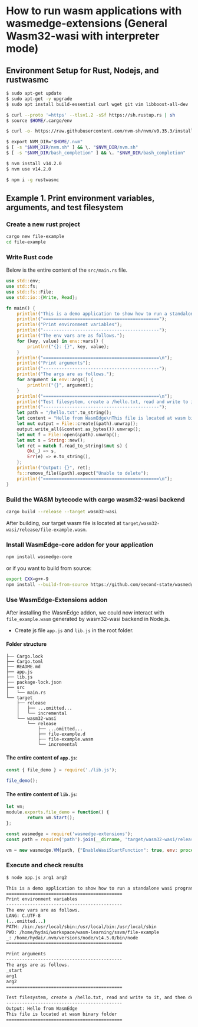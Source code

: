 # How to run wasm applications with wasmedge-extensions (General Wasm32-wasi with interpreter mode)

## Environment Setup for Rust, Nodejs, and rustwasmc

```bash
$ sudo apt-get update
$ sudo apt-get -y upgrade
$ sudo apt install build-essential curl wget git vim libboost-all-dev

$ curl --proto '=https' --tlsv1.2 -sSf https://sh.rustup.rs | sh
$ source $HOME/.cargo/env

$ curl -o- https://raw.githubusercontent.com/nvm-sh/nvm/v0.35.3/install.sh | bash

$ export NVM_DIR="$HOME/.nvm"
$ [ -s "$NVM_DIR/nvm.sh" ] && \. "$NVM_DIR/nvm.sh"
$ [ -s "$NVM_DIR/bash_completion" ] && \. "$NVM_DIR/bash_completion"

$ nvm install v14.2.0
$ nvm use v14.2.0

$ npm i -g rustwasmc
```

## Example 1. Print environment variables, arguments, and test filesystem

### Create a new rust project

```bash
cargo new file-example
cd file-example
```

### Write Rust code

Below is the entire content of the `src/main.rs` file.

```rust
use std::env;
use std::fs;
use std::fs::File;
use std::io::{Write, Read};

fn main() {
    println!("This is a demo application to show how to run a standalone wasi program with wasmedge-core!");
    println!("============================================");
    println!("Print environment variables");
    println!("--------------------------------------------");
    println!("The env vars are as follows.");
    for (key, value) in env::vars() {
        println!("{}: {}", key, value);
    }
    println!("============================================\n");
    println!("Print arguments");
    println!("--------------------------------------------");
    println!("The args are as follows.");
    for argument in env::args() {
        println!("{}", argument);
    }
    println!("============================================\n");
    println!("Test filesystem, create a /hello.txt, read and write to it, and then delete it");
    println!("--------------------------------------------");
    let path = "/hello.txt".to_string();
    let content = "Hello from WasmEdge\nThis file is located at wasm binary folder".to_string();
    let mut output = File::create(&path).unwrap();
    output.write_all(&content.as_bytes()).unwrap();
    let mut f = File::open(&path).unwrap();
    let mut s = String::new();
    let ret = match f.read_to_string(&mut s) {
        Ok(_) => s,
        Err(e) => e.to_string(),
    };
    println!("Output: {}", ret);
    fs::remove_file(&path).expect("Unable to delete");
    println!("============================================\n");
}
```

### Build the WASM bytecode with cargo wasm32-wasi backend

```bash
cargo build --release --target wasm32-wasi
```

After building, our target wasm file is located at `target/wasm32-wasi/release/file-example.wasm`.

### Install WasmEdge-core addon for your application

```bash
npm install wasmedge-core
```

or if you want to build from source:

```bash
export CXX=g++-9
npm install --build-from-source https://github.com/second-state/wasmedge-extensions
```

### Use WasmEdge-Extensions addon
After installing the WasmEdge addon, we could now interact with `file_example.wasm` generated by wasm32-wasi backend in Node.js.

- Create js file `app.js` and `lib.js` in the root folder.

#### Folder structure

```
├── Cargo.lock
├── Cargo.toml
├── README.md
├── app.js
├── lib.js
├── package-lock.json
├── src
│   └── main.rs
└── target
    ├── release
    │   ├── ...omitted...
    │   └── incremental
    └── wasm32-wasi
        └── release
            ├── ...omitted...
            ├── file-example.d
            ├── file-example.wasm
            └── incremental
```

#### The entire content of `app.js`:

```javascript
const { file_demo } = require('./lib.js');

file_demo();
```

#### The entire content of `lib.js`:

```javascript
let vm;
module.exports.file_demo = function() {
        return vm.Start();
};

const wasmedge = require('wasmedge-extensions');
const path = require('path').join(__dirname, 'target/wasm32-wasi/release/file-example.wasm');

vm = new wasmedge.VM(path, {"EnableWasiStartFunction": true, env: process.env, args: process.argv, preopens:{'/': __dirname}});
```

### Execute and check results

```bash
$ node app.js arg1 arg2

This is a demo application to show how to run a standalone wasi program with wasmedge-extensions!
============================================
Print environment variables
--------------------------------------------
The env vars are as follows.
LANG: C.UTF-8
(...omitted...)
PATH: /bin:/usr/local/sbin:/usr/local/bin:/usr/local/sbin
PWD: /home/hydai/workspace/wasm-learning/ssvm/file-example
_: /home/hydai/.nvm/versions/node/v14.5.0/bin/node
============================================

Print arguments
--------------------------------------------
The args are as follows.
_start
arg1
arg2
============================================

Test filesystem, create a /hello.txt, read and write to it, and then delete it
--------------------------------------------
Output: Hello from WasmEdge
This file is located at wasm binary folder
============================================
```

